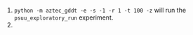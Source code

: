 1. `python -m aztec_gddt -e -s -1 -r 1 -t 100 -z` will run the `psuu_exploratory_run` experiment.
2. 